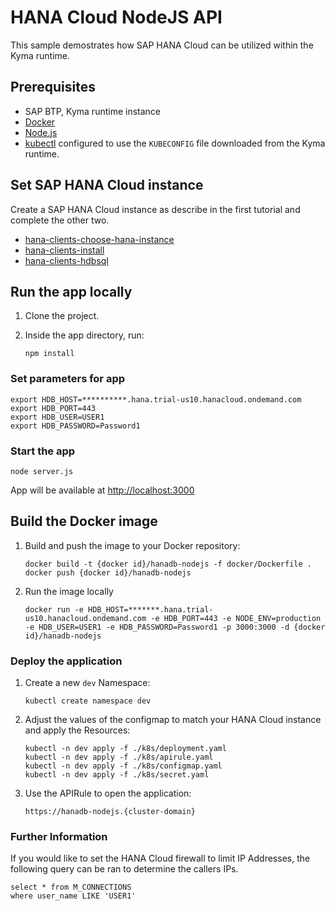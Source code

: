 # HANA Cloud NodeJS API

This sample demostrates how SAP HANA Cloud can be utilized within the Kyma runtime.

## Prerequisites

- SAP BTP, Kyma runtime instance
- [Docker](https://www.docker.com/)
- [Node.js](https://nodejs.org/en/)
- [kubectl](https://kubernetes.io/docs/tasks/tools/install-kubectl/) configured to use the `KUBECONFIG` file downloaded from the Kyma runtime.

## Set SAP HANA Cloud instance

Create a SAP HANA Cloud instance as describe in the first tutorial and complete the other two.

- [hana-clients-choose-hana-instance](https://developers.sap.com/tutorials/hana-clients-choose-hana-instance.html)
- [hana-clients-install](https://developers.sap.com/tutorials/hana-clients-install.html)
- [hana-clients-hdbsql](https://developers.sap.com/tutorials/hana-clients-hdbsql.html)

## Run the app locally

1. Clone the project.

2. Inside the app directory, run:

    ```shell
    npm install
    ```

### Set parameters for app

```shell
export HDB_HOST=**********.hana.trial-us10.hanacloud.ondemand.com
export HDB_PORT=443
export HDB_USER=USER1
export HDB_PASSWORD=Password1
```

### Start the app

```shell
node server.js
```

App will be available at [http://localhost:3000](http://localhost:3000)

## Build the Docker image

1. Build and push the image to your Docker repository:

    ```shell
    docker build -t {docker id}/hanadb-nodejs -f docker/Dockerfile .
    docker push {docker id}/hanadb-nodejs
    ```

2. Run the image locally

    ```shell
    docker run -e HDB_HOST=*******.hana.trial-us10.hanacloud.ondemand.com -e HDB_PORT=443 -e NODE_ENV=production -e HDB_USER=USER1 -e HDB_PASSWORD=Password1 -p 3000:3000 -d {docker id}/hanadb-nodejs
    ```

### Deploy the application

1. Create a new `dev` Namespace:

    ```shell
    kubectl create namespace dev
    ```

2. Adjust the values of the configmap to match your HANA Cloud instance and apply the Resources:

    ```shell
    kubectl -n dev apply -f ./k8s/deployment.yaml
    kubectl -n dev apply -f ./k8s/apirule.yaml
    kubectl -n dev apply -f ./k8s/configmap.yaml
    kubectl -n dev apply -f ./k8s/secret.yaml
    ```

3. Use the APIRule to open the application:

    ```shell
    https://hanadb-nodejs.{cluster-domain}
    ```

### Further Information

If you would like to set the HANA Cloud firewall to limit IP Addresses, the following query can be ran to determine the callers IPs.

```shell
select * from M_CONNECTIONS
where user_name LIKE 'USER1'
```
